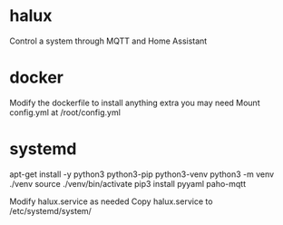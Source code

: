# halux
Control a system through MQTT and Home Assistant

# docker
Modify the dockerfile to install anything extra you may need
Mount config.yml at /root/config.yml

# systemd
apt-get install -y python3 python3-pip python3-venv
python3 -m venv ./venv
source ./venv/bin/activate
pip3 install pyyaml paho-mqtt

Modify halux.service as needed
Copy halux.service to /etc/systemd/system/
